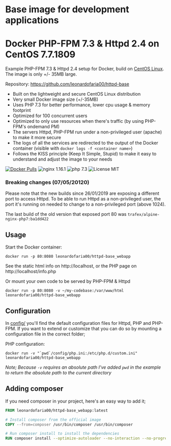 # Base image for development applications
# Docker PHP-FPM 7.3 & Httpd 2.4 on CentOS 7.7.1809
Example PHP-FPM 7.3 & Httpd 2.4 setup for Docker, build on [CentOS Linux](https://www.centos.org/).
The image is only +/- 35MB large.

Repository: https://github.com/leonardofaria00/httpd-base


* Built on the lightweight and secure CentOS Linux distribution
* Very small Docker image size (+/-35MB)
* Uses PHP 7.3 for better performance, lower cpu usage & memory footprint
* Optimized for 100 concurrent users
* Optimized to only use resources when there's traffic (by using PHP-FPM's ondemand PM)
* The servers Httpd, PHP-FPM run under a non-privileged user (apache) to make it more secure
* The logs of all the services are redirected to the output of the Docker container (visible with `docker logs -f <container name>`)
* Follows the KISS principle (Keep It Simple, Stupid) to make it easy to understand and adjust the image to your needs


[![Docker Pulls](https://img.shields.io/docker/pulls/trafex/alpine-nginx-php7.svg)](https://hub.docker.com/repository/docker/leonardofaria00/httpd-base_webapp/)
![nginx 1.16.1](https://img.shields.io/badge/nginx-1.16-brightgreen.svg)
![php 7.3](https://img.shields.io/badge/php-7.3-brightgreen.svg)
![License MIT](https://img.shields.io/badge/license-MIT-blue.svg)

### Breaking changes (07/05/20120)

Please note that the new builds since 26/01/2019 are exposing a different port to access Httpd.
To be able to run Httpd as a non-privileged user, the port it's running on needed
to change to a non-privileged port (above 1024).

The last build of the old version that exposed port 80 was `trafex/alpine-nginx-php7:ba1dd422`

## Usage

Start the Docker container:

    docker run -p 80:8080 leonardofaria00/httpd-base_webapp

See the static html info on http://localhost, or the PHP page on http://localhost/info.php

Or mount your own code to be served by PHP-FPM & Httpd

    docker run -p 80:8080 -v ~/my-codebase:/var/www/html leonardofaria00/httpd-base_webapp

## Configuration
In [config/](config/) you'll find the default configuration files for Httpd, PHP and PHP-FPM.
If you want to extend or customize that you can do so by mounting a configuration file in the correct folder;

PHP configuration:

    docker run -v "`pwd`/config/php.ini:/etc/php.d/custom.ini" leonardofaria00/httpd-base_webapp

_Note; Because `-v` requires an absolute path I've added `pwd` in the example to return the absolute path to the current directory_ 


## Adding composer

If you need composer in your project, here's an easy way to add it;

```dockerfile
FROM leonardofaria00/httpd-base_webapp:latest

# Install composer from the official image
COPY --from=composer /usr/bin/composer /usr/bin/composer

# Run composer install to install the dependencies
RUN composer install --optimize-autoloader --no-interaction --no-progress
```
